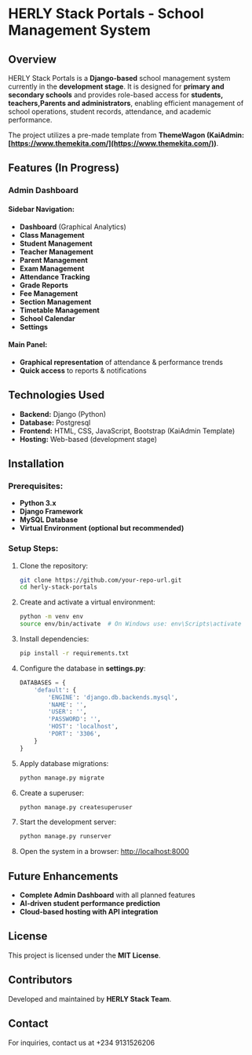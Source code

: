 # HERLY Stack Portals - School Management System

## Overview

HERLY Stack Portals is a **Django-based** school management system currently in the **development stage**. It is designed for **primary and secondary schools** and provides role-based access for **students, teachers,Parents and administrators**, enabling efficient management of school operations, student records, attendance, and academic performance.

The project utilizes a pre-made template from **ThemeWagon (KaiAdmin: ************************[https://www.themekita.com/](https://www.themekita.com/)************************)**.

## Features (In Progress)

### **Admin Dashboard**

#### **Sidebar Navigation:**

- **Dashboard** (Graphical Analytics)
- **Class Management**
- **Student Management**
- **Teacher Management**
- **Parent Management**
- **Exam Management**
- **Attendance Tracking**
- **Grade Reports**
- **Fee Management**
- **Section Management**
- **Timetable Management**
- **School Calendar**
- **Settings**

#### **Main Panel:**

- **Graphical representation** of attendance & performance trends
- **Quick access** to reports & notifications

## Technologies Used

- **Backend:** Django (Python)
- **Database:** Postgresql
- **Frontend:** HTML, CSS, JavaScript, Bootstrap (KaiAdmin Template)
- **Hosting:** Web-based (development stage)

## Installation

### Prerequisites:

- **Python 3.x**
- **Django Framework**
- **MySQL Database**
- **Virtual Environment (optional but recommended)**

### Setup Steps:

1. Clone the repository:
   ```sh
   git clone https://github.com/your-repo-url.git
   cd herly-stack-portals
   ```
2. Create and activate a virtual environment:
   ```sh
   python -m venv env
   source env/bin/activate  # On Windows use: env\Scripts\activate
   ```
3. Install dependencies:
   ```sh
   pip install -r requirements.txt
   ```
4. Configure the database in **settings.py**:
   ```python
   DATABASES = {
       'default': {
           'ENGINE': 'django.db.backends.mysql',
           'NAME': '',
           'USER': '',
           'PASSWORD': '',
           'HOST': 'localhost',
           'PORT': '3306',
       }
   }
   ```
5. Apply database migrations:
   ```sh
   python manage.py migrate
   ```
6. Create a superuser:
   ```sh
   python manage.py createsuperuser
   ```
7. Start the development server:
   ```sh
   python manage.py runserver
   ```
8. Open the system in a browser: [http://localhost:8000](http://localhost:8000)

## Future Enhancements

- **Complete Admin Dashboard** with all planned features
- **AI-driven student performance prediction**
- **Cloud-based hosting with API integration**

## License

This project is licensed under the **MIT License**.

## Contributors

Developed and maintained by **HERLY Stack Team**.

## Contact

For inquiries, contact us at +234 9131526206


